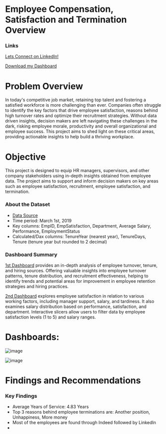 # Employee Compensation, Satisfaction and Termination Overview

### Links
[Lets Connect on LinkedIn!](https://www.linkedin.com/in/tomzjwang/)

[Download my Dashboard](https://github.com/tomzjwang/HR-Data-Analytics-using-Power-Bi/blob/main/HR%20Project.pbix/)

# Problem Overview
In today's competitive job market, retaining top talent and fostering a satisfied workforce is more challenging than ever. Companies often struggle to identify the key factors that drive employee satisfaction, reasons behind high turnover rates and optimize their recruitment strategies. Without data driven insights, decision makers are left navigating these challenges in the dark, risking employee morale, productivity and overall organizational and employee success. This project aims to shed light on these critical areas, providing actionable insights to help build a thriving workplace.
# Objective
This project is designed to equip HR managers, supervisors, and other company stakeholders using in-depth insights obtained from employee data. The project aims to support and inform decision makers on key areas such as employee satisfaction, recruitment, employee satisfaction, and termination.
### About the Dataset 
- [Data Source](https://www.kaggle.com/datasets/rhuebner/human-resources-data-set)
- Time period: March 1st, 2019
- Key columns: EmpID, EmpSatisfaction, Department, Average Salary, Performance, EmploymentStatus
- Calculated/Dax columns: TenureYear (nearest year), TenureDays, Tenure (tenure year but rounded to 2 decimal)
### Dashboard Summary
[1st Dashboard](https://github.com/user-attachments/assets/759ce0c7-7fa6-48bc-94cc-b68ecb40677f) provides an in-depth analysis of employee turnover, tenure, and hiring sources. Offering valuable insights into employee turnover patterns, tenure distribution, and recruitment effectiveness, helping to identify trends and potential areas for improvement in employee retention strategies and hiring practices.

[2nd Dashboard](https://github.com/user-attachments/assets/ebc69f2a-93c2-4092-bcd2-a75a4a0e3bad) explores employee satisfaction in relation to various working factors, including manager support, salary, and tardiness. It also examines salary distribution based on performance, satisfaction, and department. Interactive slicers allow users to filter data by employee satisfaction levels (1 to 5) and salary ranges.
# Dashboards:
![image](https://github.com/user-attachments/assets/759ce0c7-7fa6-48bc-94cc-b68ecb40677f)


![image](https://github.com/user-attachments/assets/ebc69f2a-93c2-4092-bcd2-a75a4a0e3bad)


# Findings and Recommendations
### Key Findings
- Average Years of Service: 4.83 Years
- Top 3 reasons behind employee terminations are: Another position, Unhappiness, More money
- Most of the employees are found through Indeed followed by LinkedIn
- 
